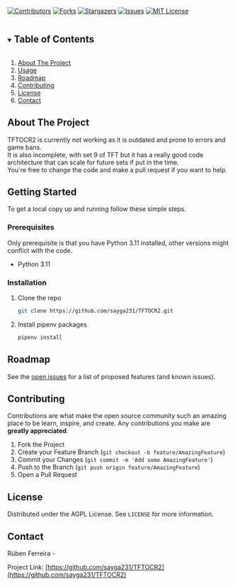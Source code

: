 [![Contributors][contributors-shield]][contributors-url]
[![Forks][forks-shield]][forks-url]
[![Stargazers][stars-shield]][stars-url]
[![Issues][issues-shield]][issues-url]
[![MIT License][license-shield]][license-url]




<!-- TABLE OF CONTENTS -->
<details open="open">
  <summary><h2 style="display: inline-block">Table of Contents</h2></summary>
  <ol>
    <li>
      <a href="#about-the-project">About The Project</a>
    </li>
    <li><a href="#usage">Usage</a></li>
    <li><a href="#roadmap">Roadmap</a></li>
    <li><a href="#contributing">Contributing</a></li>
    <li><a href="#license">License</a></li>
    <li><a href="#contact">Contact</a></li>
  </ol>
</details>



<!-- ABOUT THE PROJECT -->
## About The Project
TFTOCR2 is currently not working as it is outdated and prone to errors and game bans. <br/>
It is also incomplete, with set 9 of TFT but it has a really good code architecture that can scale for future sets if put in the time. <br/>
You're free to change the code and make a pull request if you want to help.



<!-- GETTING STARTED -->
## Getting Started

To get a local copy up and running follow these simple steps.

### Prerequisites

Only prerequisite is that you have Python 3.11 installed, other versions might conflict with the code.
* Python 3.11

### Installation

1. Clone the repo
   ```sh
   git clone https://github.com/sayga231/TFTOCR2.git
   ```
2. Install pipenv packages
   ```sh
   pipenv install
   ```


<!-- ROADMAP -->
## Roadmap

See the [open issues](https://github.com/sayga231/TFTOCR2/issues) for a list of proposed features (and known issues).



<!-- CONTRIBUTING -->
## Contributing

Contributions are what make the open source community such an amazing place to be learn, inspire, and create. Any contributions you make are **greatly appreciated**.

1. Fork the Project
2. Create your Feature Branch (`git checkout -b feature/AmazingFeature`)
3. Commit your Changes (`git commit -m 'Add some AmazingFeature'`)
4. Push to the Branch (`git push origin feature/AmazingFeature`)
5. Open a Pull Request



<!-- LICENSE -->
## License

Distributed under the AGPL License. See `LICENSE` for more information.



<!-- CONTACT -->
## Contact

Rúben Ferreira - 

Project Link: [https://github.com/sayga231/TFTOCR2](https://github.com/sayga231/TFTOCR2)



<!-- MARKDOWN LINKS & IMAGES -->
<!-- https://www.markdownguide.org/basic-syntax/#reference-style-links -->
[contributors-shield]: https://img.shields.io/github/contributors/sayga231/TFTOCR2.svg?style=for-the-badge
[contributors-url]: https://github.com/sayga231/TFTOCR2/graphs/contributors
[forks-shield]: https://img.shields.io/github/forks/sayga231/TFTOCR2.svg?style=for-the-badge
[forks-url]: https://github.com/sayga231/TFTOCR2/network/members
[stars-shield]: https://img.shields.io/github/stars/sayga231/TFTOCR2.svg?style=for-the-badge
[stars-url]: https://github.com/sayga231/TFTOCR2/stargazers
[issues-shield]: https://img.shields.io/github/issues/sayga231/TFTOCR2.svg?style=for-the-badge
[issues-url]: https://github.com/sayga231/TFTOCR2/issues
[license-shield]: https://img.shields.io/github/license/sayga231/TFTOCR2.svg?style=for-the-badge
[license-url]: https://github.com/sayga231/TFTOCR2/blob/master/LICENSE.file
